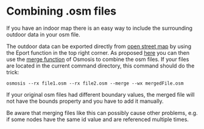 #  Combining .osm files

If you have an indoor map there is an easy way to include the surrounding outdoor data in your osm file.

The outdoor data can be exported directly from [open street map](https://www.openstreetmap.org/) by using the Eport function in the top right corner. As proposed [here](https://gis.stackexchange.com/questions/242704/merging-osm-pbf-files) you can then use the [merge function](https://wiki.openstreetmap.org/wiki/Osmosis/Detailed_Usage_0.48#--merge_.28--m.29) of Osmosis to combine the osm files. If your files are located in the current command directory, this command should do the trick:
```
osmosis --rx file1.osm --rx file2.osm --merge --wx mergedFile.osm
```
If your original osm files had different boundary values, the merged file will not have the bounds property and you have to add it manually.

Be aware that merging files like this can possibly cause other problems, e.g. if some nodes have the same id value and are referenced multiple times.
